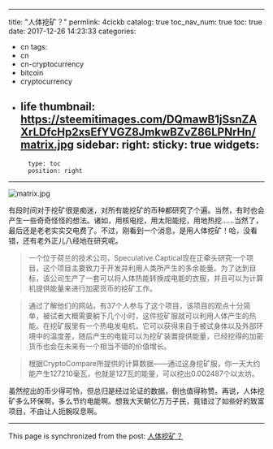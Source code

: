 
---
title: "人体挖矿？"
permlink: 4clckb
catalog: true
toc_nav_num: true
toc: true
date: 2017-12-26 14:23:33
categories:
- cn
tags:
- cn
- cn-cryptocurrency
- bitcoin
- cryptocurrency
- life
thumbnail: https://steemitimages.com/DQmawB1jSsnZAXrLDfcHp2xsEfYVGZ8JmkwBZvZ86LPNrHn/matrix.jpg
sidebar:
    right:
        sticky: true
widgets:
    -
        type: toc
        position: right
---


![matrix.jpg](https://steemitimages.com/DQmawB1jSsnZAXrLDfcHp2xsEfYVGZ8JmkwBZvZ86LPNrHn/matrix.jpg)

有段时间对于挖矿很是痴迷，对所有能挖矿的币种都研究了个遍。当然，有时也会产生一些奇奇怪怪的想法。诸如，用核电挖，用太阳能挖，用地热挖......当然了，最后还是老老实实交电费了。不过，刚看到一个消息，是用人体挖矿！哈，没看错，还有老外正儿八经地在研究呢。

>一个位于荷兰的技术公司，Speculative.Captical现在正牵头研究一个项目，这个项目主要致力于开发并利用人类所产生的多余能量。为了达到目标，该公司生产了一套可以将人体热能转换成电能的衣服，并且可以为计算机提供能量来进行加密货币的挖矿工作。

>通过了解他们的网站，有37个人参与了这个项目，该项目的观点十分简单，被试者大概需要躺下几个小时，这件挖矿服就可以利用人体产生的热能。在挖矿服里有一个热电发电机，它可以获得来自于被试身体以及外部环境中的温度差，随后产生的电能可以为挖矿装置提供能量，已经挖得的加密货币也会在未来有一个相当不错的价值增长。


>根据CryptoCompare所提供的计算数据——通过这身挖矿服，你一天大约能产生127210毫瓦，也就是127瓦的能量，可以挖出0.002487个以太坊。

虽然挖出的币少得可怜，但总归是经过论证的数据，倒也值得称赞。再说，人体挖矿多么环保啊，多么节约电能啊。想我大天朝亿万万子民，竟错过了如些好的致富项目，不由让人扼腕叹息啊。

- - -

This page is synchronized from the post: [人体挖矿？](https://steemit.com/@lemooljiang/4clckb)
